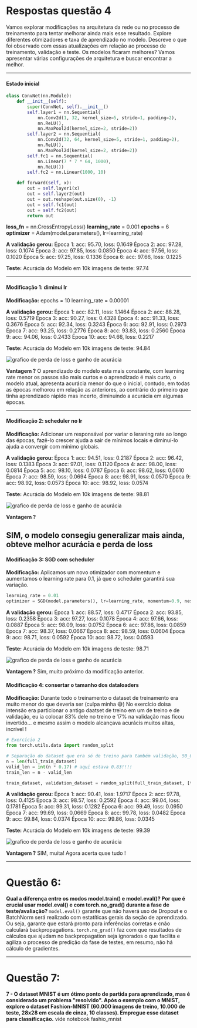 # Respostas questão 4
Vamos explorar modificações na arquitetura da rede ou no processo de treinamento para tentar melhorar ainda mais esse resultado. Explore diferentes otimizadores e taxa de aprendizado no modelo. Descreve o que foi observado com essas atualizações em relação ao processo de treinamento, validação e teste. Os modelos ficaram melhores?
Vamos apresentar várias configurações de arquitetura e buscar encontrar a melhor.

---

#### Estado inicial
``` python
class ConvNet(nn.Module):
    def __init__(self):
        super(ConvNet, self).__init__()
        self.layer1 = nn.Sequential(
            nn.Conv2d(1, 32, kernel_size=5, stride=1, padding=2),
            nn.ReLU(),
            nn.MaxPool2d(kernel_size=2, stride=2))
        self.layer2 = nn.Sequential(
            nn.Conv2d(32, 64, kernel_size=5, stride=1, padding=2),
            nn.ReLU(),
            nn.MaxPool2d(kernel_size=2, stride=2))
        self.fc1 = nn.Sequential(
            nn.Linear(7 * 7 * 64, 1000),
            nn.ReLU())
        self.fc2 = nn.Linear(1000, 10)

    def forward(self, x):
        out = self.layer1(x)
        out = self.layer2(out)
        out = out.reshape(out.size(0), -1)
        out = self.fc1(out)
        out = self.fc2(out)
        return out
```
**loss_fn** = nn.CrossEntropyLoss()
**learning_rate** = 0.001
**epochs** = 6
**optimizer** = Adam(model.parameters(), lr=learning_rate)

**A validação gerou:**
Época 1: acc: 95.70, loss: 0.1649
Época 2: acc: 97.28, loss: 0.1074
Época 3: acc: 97.85, loss: 0.0850
Época 4: acc: 97.56, loss: 0.1020
Época 5: acc: 97.25, loss: 0.1336
Época 6: acc: 97.66, loss: 0.1225

**Teste:**
Acurácia do Modelo em 10k imagens de teste: 97.74

---

#### Modificação 1: diminui lr
**Modificação:** 
epochs = 10
learning_rate = 0.00001

**A validação gerou:**
Época 1: acc: 82.11, loss: 1.1464
Época 2: acc: 88.28, loss: 0.5719
Época 3: acc: 90.27, loss: 0.4328
Época 4: acc: 91.33, loss: 0.3676
Época 5: acc: 92.34, loss: 0.3243
Época 6: acc: 92.91, loss: 0.2973
Época 7: acc: 93.25, loss: 0.2776
Época 8: acc: 93.83, loss: 0.2560
Época 9: acc: 94.06, loss: 0.2433
Época 10: acc: 94.66, loss: 0.2217

**Teste:**
Acurácia do Modelo em 10k imagens de teste: 94.84

![grafico de perda de loss e ganho de acurácia](teste1.png)

**Vantagem ?**
O aprendizado do modelo esta mais constante, com learning rate menor os passos são mais curtos e o aprendizado é mais curto, o modelo atual, apresenta acurácia menor do que o inicial, contudo, em todas as épocas melhorou em relação as anteriores, ao contrário do primeiro que tinha aprendizado rápido mas incerto, diminuindo a acurácia em algumas épocas.

---

#### Modificação 2: scheduler no lr
**Modificação:** 
Adicionar um responsável por variar o leraning rate ao longo das épocas, fazê-lo crescer ajuda a sair de mínimos locais e diminuí-lo ajuda a convergir com mínimo globais.

**A validação gerou:**
Época  1: acc: 94.51, loss: 0.2187
Época  2: acc: 96.42, loss: 0.1383
Época  3: acc: 97.01, loss: 0.1120
Época  4: acc: 98.00, loss: 0.0814
Época  5: acc: 98.10, loss: 0.0787
Época  6: acc: 98.62, loss: 0.0610
Época  7: acc: 98.59, loss: 0.0694
Época  8: acc: 98.91, loss: 0.0570
Época  9: acc: 98.92, loss: 0.0573
Época 10: acc: 98.92, loss: 0.0574

**Teste:**
Acurácia do Modelo em 10k imagens de teste: 98.81

![grafico de perda de loss e ganho de acurácia](teste2.png)

**Vantagem ?**

SIM, o modelo consegiu generalizar mais ainda, obteve melhor acurácia e perda de loss
---

#### Modificação 3: SGD com scheduler
**Modificação:** 
Aplicamos um novo otimizador com momentum e aumentamos o learning rate para 0.1, já que o scheduler garantirá sua variação. 
```python
learning_rate = 0.01
optimizer = SGD(model.parameters(), lr=learning_rate, momentum=0.9, nesterov=True)
```

**A validação gerou:**
Época 1: acc: 88.57, loss: 0.4717
Época 2: acc: 93.85, loss: 0.2358
Época 3: acc: 97.27, loss: 0.1078
Época 4: acc: 97.66, loss: 0.0887
Época 5: acc: 98.09, loss: 0.0752
Época 6: acc: 97.86, loss: 0.0859
Época 7: acc: 98.37, loss: 0.0667
Época 8: acc: 98.59, loss: 0.0604
Época 9: acc: 98.71, loss: 0.0592
Época 10: acc: 98.72, loss: 0.0593

**Teste:**
Acurácia do Modelo em 10k imagens de teste: 98.71

![grafico de perda de loss e ganho de acurácia](teste3.png)

**Vantagem ?**
Sim, muito próximo da modificação anterior.

#### Modificação 4: consertar o tamanho dos dataloaders
**Modificação:** 
Durante todo o treinamento o dataset de treinamento era muito menor do que deveria ser (culpa minha 😅)
No exercício doisa intensão era particionar o antigo daatset de treino em um de treino e de validação, eu ia colocar 83% dele no treino e 17% na validação mas ficou invertido... e mesmo assim o modelo alcançava acurácis muitos altas, incrível !
```python
# Exercício 2
from torch.utils.data import random_split

# Separação do dataset que era só de treino para também validação, 50_000 / 10_000
n = len(full_train_dataset)
valid_len = int(n * 0.17) # aqui estava 0.83!!!!
train_len = n - valid_len

train_dataset, validation_dataset = random_split(full_train_dataset, [train_len, valid_len])
``` 

**A validação gerou:**
Época 1: acc: 90.41, loss: 1.9717
Época 2: acc: 97.78, loss: 0.4125
Época 3: acc: 98.57, loss: 0.2592
Época 4: acc: 99.04, loss: 0.1781
Época 5: acc: 99.31, loss: 0.1282
Época 6: acc: 99.49, loss: 0.0950
Época 7: acc: 99.69, loss: 0.0669
Época 8: acc: 99.78, loss: 0.0482
Época 9: acc: 99.84, loss: 0.0374
Época 10: acc: 99.86, loss: 0.0345

**Teste:**
Acurácia do Modelo em 10k imagens de teste: 99.39

![grafico de perda de loss e ganho de acurácia](teste4.png)

**Vantagem ?**
SIM, muita! Agora acerta quse tudo !

---

# Questão 6:
**Qual a diferença entre os modos model.train() e model.eval()? Por que é crucial usar model.eval() e com torch.no_grad() durante a fase de teste/avaliação?**
`model.eval()` garante que não haverá uso de Dropout e o BatchNorm será realizado com estatíticas gerais da seção de aprendizado. Ou seja, garante que estará pronto para inferências corretas e cnão calculará backpropagations.
`torch.no_grad()` faz com que resultados de cálculos que ajudam no backpropagation seja ignorados o que facilita e agiliza o processo de predição da fase de testes, em resumo, não há cálculo de gradientes.

---

# Questão 7:
**7 -  O dataset MNIST é um ótimo ponto de partida para aprendizado, mas é considerado um problema "resolvido".  Após o exemplo com o MNIST, explore o dataset Fashion-MNIST (60.000 imagens de treino, 10.000 de teste, 28x28 em escala de cinza, 10 classes). Empregue esse dataset para classificação.**
vide notebook fashio_mnist
